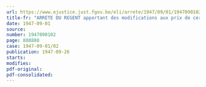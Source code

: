 ```yaml
---
url: https://www.ejustice.just.fgov.be/eli/arrete/1947/09/01/1947090102/justel
title-fr: "ARRETE DU REGENT apportant des modifications aux prix de certaines formules de [LA POSTE] <modifié par L 1991-03-21/30, art. 130>"
date: 1947-09-01
source:
number: 1947090102
page: 888888
case: 1947-09-01/02
publication: 1947-09-26
starts:
modifies:
pdf-original:
pdf-consolidated:
---
```


